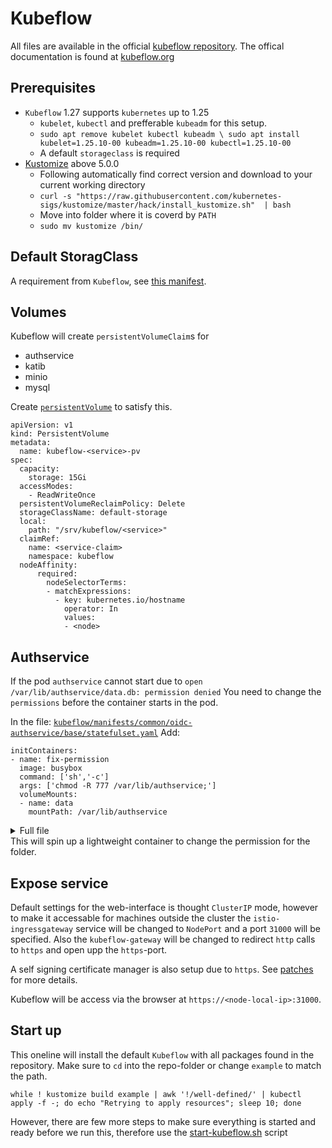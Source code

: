 # Kubeflow
All files are available in the official [kubeflow repository](https://github.com/kubeflow/manifests). The offical documentation is found at [kubeflow.org](https://www.kubeflow.org/)

## Prerequisites 
- `Kubeflow` 1.27 supports `kubernetes` up to 1.25
  - `kubelet`, `kubectl` and prefferable `kubeadm` for this setup.
  - `sudo apt remove kubelet kubectl kubeadm \ sudo apt install kubelet=1.25.10-00 kubeadm=1.25.10-00 kubectl=1.25.10-00`
  - A default `storageclass` is required
- [Kustomize](https://kubectl.docs.kubernetes.io/installation/kustomize/binaries/) above 5.0.0
  - Following automatically find correct version and download to your current working directory
  - `curl -s "https://raw.githubusercontent.com/kubernetes-sigs/kustomize/master/hack/install_kustomize.sh"  | bash`
  - Move into folder where it is coverd by `PATH`
  - `sudo mv kustomize /bin/`

## Default StoragClass
A requirement from `Kubeflow`, see [this manifest](../manifests/kubeflow/patches/storageclasses.yaml).

## Volumes
Kubeflow will create `persistentVolumeClaim`s for
- authservice
- katib
- minio
- mysql

Create [`persistentVolume`](../manifests/kubeflow/patches/persistentvolumes.yaml) to satisfy this.
```
apiVersion: v1
kind: PersistentVolume
metadata:
  name: kubeflow-<service>-pv
spec:
  capacity:
    storage: 15Gi
  accessModes:
    - ReadWriteOnce
  persistentVolumeReclaimPolicy: Delete
  storageClassName: default-storage
  local:
    path: "/srv/kubeflow/<service>"
  claimRef: 
    name: <service-claim>
    namespace: kubeflow
  nodeAffinity:
      required:
        nodeSelectorTerms:
        - matchExpressions:
          - key: kubernetes.io/hostname
            operator: In
            values:
            - <node>
```
## Authservice
If the pod `authservice` cannot start due to `open /var/lib/authservice/data.db: permission denied`
You need to change the `permissions` before the container starts in the pod.

In the file: [`kubeflow/manifests/common/oidc-authservice/base/statefulset.yaml`](../manifests/kubeflow/manifests/common/oidc-authservice/base/statefulset.yaml)
Add:
```
initContainers:
- name: fix-permission
  image: busybox
  command: ['sh','-c']
  args: ['chmod -R 777 /var/lib/authservice;']
  volumeMounts:
  - name: data
    mountPath: /var/lib/authservice
```

<details>
  <summary>Full file</summary>
  
    ```
    apiVersion: apps/v1
    kind: StatefulSet
    metadata:
      name: authservice
    spec:
      replicas: 1
      selector:
        matchLabels:
          app: authservice
      serviceName: authservice
      template:
        metadata:
          annotations:
            sidecar.istio.io/inject: "false"
          labels:
            app: authservice
        spec:
          initContainers:
          - name: fix-permission
            image: busybox
            command: ['sh','-c']
            args: ['chmod -R 777 /var/lib/authservice;']
            volumeMounts:
            - name: data
              mountPath: /var/lib/authservice
          serviceAccountName: authservice
          containers:
          - name: authservice
            image: gcr.io/arrikto/kubeflow/oidc-authservice:e236439
            imagePullPolicy: Always
            ports:
            - name: http-api
              containerPort: 8080
            envFrom:
              - secretRef:
                  name: oidc-authservice-client
              - configMapRef:
                  name: oidc-authservice-parameters
            volumeMounts:
              - name: data
                mountPath: /var/lib/authservice
            readinessProbe:
                httpGet:
                  path: /
                  port: 8081
          securityContext:
            fsGroup: 111
          volumes:
            - name: data
              persistentVolumeClaim:
                  claimName: authservice-pvc
    ```
  
</details>
This will spin up a lightweight container to change the permission for the folder.

## Expose service
Default settings for the web-interface is thought `ClusterIP` mode, however to make it accessable for machines outside the cluster the `istio-ingressgateway` service will be changed to `NodePort` and a port `31000` will be specified. Also the `kubeflow-gateway` will be changed to redirect `http` calls to `https` and open upp the `https`-port. 

A self signing certificate manager is also setup due to `https`. See [patches](../manifests/kubeflow/patches) for more details.


Kubeflow will be access via the browser at `https://<node-local-ip>:31000`.

## Start up

This oneline will install the default `Kubeflow` with all packages found in the repository. Make sure to `cd` into the repo-folder or change `example` to match the path.
```
while ! kustomize build example | awk '!/well-defined/' | kubectl apply -f -; do echo "Retrying to apply resources"; sleep 10; done
```
However, there are few more steps to make sure everything is started and ready before we run this, therefore use the [start-kubeflow.sh](../scripts/start-kubeflow.sh) script



